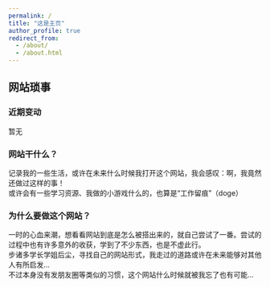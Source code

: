 ```yaml
---
permalink: /
title: "这是主页"
author_profile: true
redirect_from: 
  - /about/
  - /about.html
---
```

## 网站琐事
### 近期变动
暂无
### 网站干什么？
记录我的一些生活，或许在未来什么时候我打开这个网站，我会感叹：啊，我竟然还做过这样的事！   
或许会有一些学习资源、我做的小游戏什么的，也算是“工作留痕”（doge）
### 为什么要做这个网站？
一时的心血来潮，想看看网站到底是怎么被搭出来的，就自己尝试了一番。尝试的过程中也有许多意外的收获，学到了不少东西，也是不虚此行。    
步诸多学长学姐后尘，寻找自己的网站形式，我走过的道路或许在未来能够对其他人有所启发...    
不过本身没有发朋友圈等类似的习惯，这个网站什么时候就被我忘了也有可能... 
